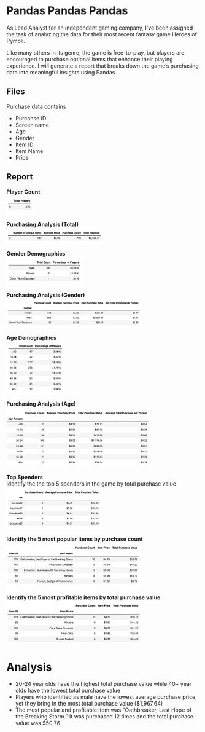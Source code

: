 # Pandas Pandas Pandas
As Lead Analyst for an independent gaming company, I've been assigned the task of analyzing the data for their most recent fantasy game Heroes of Pymoli. 

Like many others in its genre, the game is free-to-play, but players are encouraged to purchase optional items that enhance their playing experience. I will generate a report that breaks down the game’s purchasing data into meaningful insights using Pandas.

## Files
Purchase data contains 
- Purcahse ID
- Screen name 
- Age
- Gender
- Item ID
- Item Name
- Price

## Report
<b> Player Count </b> <br />
<img src = "results/total_players.png" width = "15%">

<b> Purchasing Analysis (Total) </b> <br />
<img src = "results/purchasing_analysis.png" width = "50%">

<b> Gender Demographics </b> <br />
<img src = "results/genderr.png" width = "40%">

<b> Purchasing Analysis (Gender) </b> <br />
<img src = "results/purchasing_analysis_gender.png" width = "70%">

<b>Age Demographics </b> <br />
<img src = "results/age.png" width = "30%">

<b> Purchasing Analysis (Age) </b> <br />
<img src = "results/purchasing_analysis_ge.png" width = "75%">

<b> Top Spenders </b> <br />
Identify the the top 5 spenders in the game by total purchase value <br />
<img src = "results/top_spenders.png" width = "50%">

<b> Identify the 5 most popular items by purchase count </b> <br />
<img src = "results/popular_items.png" width = "70%">

<b> Identify the 5 most profitable items by total purchase value </b> <br />
<img src = "results/profitable_items.png" width = "70%">

# Analysis
- 20-24 year olds have the highest total purchase value while 40+ year olds have the lowest total purchase value 
- Players who identified as male have the lowest average purchase price, yet they bring in the most total purchase value ($1,967.64)
- The most popular and profitable item was “Oathbreaker, Last Hope of the Breaking Storm.” It was purchased 12 times and the total purchase value was $50.76



